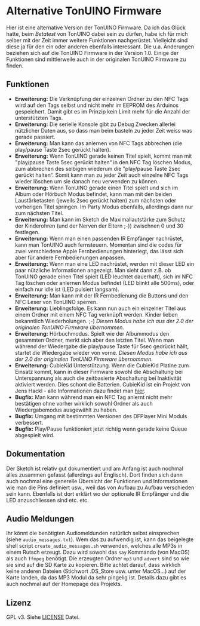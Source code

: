 Alternative TonUINO Firmware
============================

Hier ist eine alternative Version der TonUINO Firmware. Da ich das Glück hatte, beim _Betatest_ von TonUINO dabei sein zu dürfen, habe ich für mich selber mit der Zeit immer weitere Funktionen nachgerüstet. Vielleicht sind diese ja für den ein oder anderen ebenfalls interessant. Die u.a. Änderungen beziehen sich auf die TonUINO Firmware in der Version 1.0. Einige der Funktionen sind mittlerweile auch in der originalen TonUINO Firmware zu finden.

## Funktionen

- **Erweiterung:** Die Verknüpfung der einzelnen Ordner zu den NFC Tags wird auf den Tags selbst und nicht mehr im EEPROM des Arduinos gespeichert. Damit gibt es im Prinzip kein Limit mehr für die Anzahl der unterstützten Tags.
- **Erweiterung:** Die serielle Konsole gibt zu Debug Zwecken allerlei nützlicher Daten aus, so dass man beim basteln zu jeder Zeit weiss was gerade passiert.
- **Erweiterung:** Man kann das anlernen von NFC Tags abbrechen (die play/pause Taste 2sec gerückt halten).
- **Erweiterung:** Wenn TonUINO gerade keinen Titel spielt, kommt man mit "play/pause Taste 5sec gerückt halten“ in den NFC Tag löschen Modus, zum abbrechen des selbigen wiederum die "play/pause Taste 2sec gerückt halten“. Somit kann man zu jeder Zeit auch einzelne NFC Tags wieder löschen um sie danach neu verwenden zu können.
- **Erweiterung:** Wenn TonUINO gerade einen Titel spielt und sich im Album oder Hörbuch Modus befindet, kann man mit den beiden Laustärketasten (jeweils 2sec gerückt halten) zum nächsten oder vorherigen Titel springen. Im Party Modus ebenfalls, allerdings dann nur zum nächsten Titel.
- **Erweiterung:** Man kann im Sketch die Maximallautstärke zum Schutz der Kinderohren (und der Nerven der Eltern ;-)) zwischnen 0 und 30 festlegen.
- **Erweiterung:** Wenn man einen passenden IR Empfänger nachrüstet, kann man TonUINO auch fernsteuern. Momentan sind die codes für zwei verschiedene Apple Fernbedienungen hinterlegt, das lässt sich aber für andere Fernbedienungen anpassen.
- **Erweiterung:** Wenn man eine LED nachrüstet, werden mit dieser LED ein paar nützliche Informationen angezeigt. Man sieht dann z.B. ob TonUINO gerade einen Titel spielt (LED leuchtet dauerhaft), sich im NFC Tag löschen oder anlernen Modus befindet (LED blinkt alle 500ms), oder einfach nur idle ist (LED pulsiert langsam).
- **Erweiterung:** Man kann mit der IR Fernbedienung die Buttons und den NFC Leser von TonUINO sperren.
- **Erweiterung:** Lieblingsfolge. Es kann nun auch ein einzelner Titel aus einem Ordner mit einem NFC Tag verknüpft werden. Kinder lieben bekanntlich Wiederholungen. ;-) _Diesen Modus habe ich aus der 2.0 der originalen TonUINO Firmware übernommen._
- **Erweiterung:** Hörbuchmodus. Spielt wie der Albummodus den gesammten Ordner, merkt sich aber den letzten Titel. Wenn man während der Wiedergabe die play/pause Taste für 5sec gedrückt hällt, startet die Wiedergabe wieder von vorne. _Diesen Modus habe ich aus der 2.0 der originalen TonUINO Firmware übernommen._
- **Erweiterung:** CubieKid Unterstützung. Wenn die CubieKid Platine zum Einsatz kommt, kann in dieser Firmware sowohl die Abschaltung bei Unterspannung als auch die zeitbasierte Abschaltung bei Inaktivität aktiviert werden. Dies schont die Batterien. CubieKid ist ein Projekt von Jens Hackl - alle Informationen dazu findet man [hier](https://github.com/jenshackel/CubieKid).
- **Bugfix:** Man kann während man ein NFC Tag anlernt nicht mehr bestätigen ohne vorher wirklich sowohl Ordner als auch Wiedergabemodus ausgewählt zu haben.
- **Bugfix:** Umgang mit bestimmten Versionen des DFPlayer Mini Moduls verbessert.
- **Bugfix:** Play/Pause funktioniert jetzt richtig wenn gerade keine Queue abgespielt wird.

## Dokumentation

Der Sketch ist relativ gut dokumentiert und am Anfang ist auch nochmal alles zusammen gefasst (allerdings auf Englisch). Dort finden sich dann auch nochmal eine generelle Übersicht der Funktionen und Informationen wie man die Pins definiert usw., weil das von Aufbau zu Aufbau verschieden sein kann. Ebenfalls ist dort erklärt wo der optionale IR Empfänger und die LED anzuschliessen sind etc. etc.

## Audio Meldungen

Ihr könnt die benötigten Audiomeldunden natürlich selbst einsprechen (siehe `audio_messages.txt`). Wem das zu aufwendig ist, kann das beigelegte shell script `create_audio_messages.sh` verwenden, welches alle MP3s in einem Rutsch erzeugt. Dazu wird sowohl das `say` Kommando (von MacOS) als auch `ffmpeg` benötigt. Die erzeugten Ordner `mp3` und `advert` sind so wie sie sind auf die SD Karte zu kopieren. Bitte achtet darauf, dass wirklich keine anderen Dateien (Stichwort .DS_Store usw. unter MacOS...) auf der Karte landen, da das MP3 Modul da sehr pingelig ist. Details dazu gibt es auch nochmal auf der Homepage des Projekts.

## Lizenz

GPL v3. Siehe [LICENSE](https://github.com/seisfeld/TonUINO/blob/master/LICENSE) Datei.

